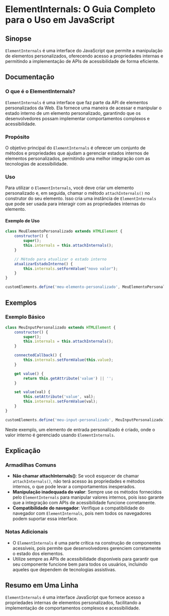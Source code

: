 <!--
Meta Description: # ElementInternals: O Guia Completo para o Uso em JavaScript ## Sinopse `ElementInternals` é uma interface do JavaScript que permite a manipulação de ...
Meta Keywords: elementinternals, que, uma, para, acessibilidade
-->

# ElementInternals: O Guia Completo para o Uso em JavaScript

## Sinopse
`ElementInternals` é uma interface do JavaScript que permite a manipulação de elementos personalizados, oferecendo acesso a propriedades internas e permitindo a implementação de APIs de acessibilidade de forma eficiente.

## Documentação
### O que é o ElementInternals?
`ElementInternals` é uma interface que faz parte da API de elementos personalizados da Web. Ela fornece uma maneira de acessar e manipular o estado interno de um elemento personalizado, garantindo que os desenvolvedores possam implementar comportamentos complexos e acessibilidade.

### Propósito
O objetivo principal do `ElementInternals` é oferecer um conjunto de métodos e propriedades que ajudam a gerenciar estados internos de elementos personalizados, permitindo uma melhor integração com as tecnologias de acessibilidade.

### Uso
Para utilizar o `ElementInternals`, você deve criar um elemento personalizado e, em seguida, chamar o método `attachInternals()` no construtor do seu elemento. Isso cria uma instância de `ElementInternals` que pode ser usada para interagir com as propriedades internas do elemento.

#### Exemplo de Uso
```javascript
class MeuElementoPersonalizado extends HTMLElement {
    constructor() {
        super();
        this.internals = this.attachInternals();
    }

    // Método para atualizar o estado interno
    atualizarEstadoInterno() {
        this.internals.setFormValue("novo valor");
    }
}

customElements.define('meu-elemento-personalizado', MeuElementoPersonalizado);
```

## Exemplos
### Exemplo Básico
```javascript
class MeuInputPersonalizado extends HTMLElement {
    constructor() {
        super();
        this.internals = this.attachInternals();
    }

    connectedCallback() {
        this.internals.setFormValue(this.value);
    }

    get value() {
        return this.getAttribute('value') || '';
    }

    set value(val) {
        this.setAttribute('value', val);
        this.internals.setFormValue(val);
    }
}

customElements.define('meu-input-personalizado', MeuInputPersonalizado);
```

Neste exemplo, um elemento de entrada personalizado é criado, onde o valor interno é gerenciado usando `ElementInternals`.

## Explicação
### Armadilhas Comuns
- **Não chamar attachInternals()**: Se você esquecer de chamar `attachInternals()`, não terá acesso às propriedades e métodos internos, o que pode levar a comportamentos inesperados.
- **Manipulação inadequada do valor**: Sempre use os métodos fornecidos pelo `ElementInternals` para manipular valores internos, pois isso garante que a integração com APIs de acessibilidade funcione corretamente.
- **Compatibilidade do navegador**: Verifique a compatibilidade do navegador com `ElementInternals`, pois nem todos os navegadores podem suportar essa interface.

### Notas Adicionais
- O `ElementInternals` é uma parte crítica na construção de componentes acessíveis, pois permite que desenvolvedores gerenciem corretamente o estado dos elementos.
- Utilize sempre as APIs de acessibilidade disponíveis para garantir que seu componente funcione bem para todos os usuários, incluindo aqueles que dependem de tecnologias assistivas.

## Resumo em Uma Linha
`ElementInternals` é uma interface JavaScript que fornece acesso a propriedades internas de elementos personalizados, facilitando a implementação de comportamentos complexos e acessibilidade.